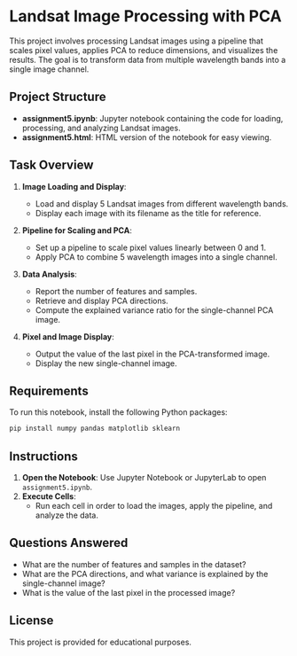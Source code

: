 # Landsat Image Processing with PCA

This project involves processing Landsat images using a pipeline that scales pixel values, applies PCA to reduce dimensions, and visualizes the results. The goal is to transform data from multiple wavelength bands into a single image channel.

## Project Structure

- **assignment5.ipynb**: Jupyter notebook containing the code for loading, processing, and analyzing Landsat images.
- **assignment5.html**: HTML version of the notebook for easy viewing.

## Task Overview

1. **Image Loading and Display**:
   - Load and display 5 Landsat images from different wavelength bands.
   - Display each image with its filename as the title for reference.

2. **Pipeline for Scaling and PCA**:
   - Set up a pipeline to scale pixel values linearly between 0 and 1.
   - Apply PCA to combine 5 wavelength images into a single channel.

3. **Data Analysis**:
   - Report the number of features and samples.
   - Retrieve and display PCA directions.
   - Compute the explained variance ratio for the single-channel PCA image.

4. **Pixel and Image Display**:
   - Output the value of the last pixel in the PCA-transformed image.
   - Display the new single-channel image.

## Requirements

To run this notebook, install the following Python packages:

```bash
pip install numpy pandas matplotlib sklearn
```

## Instructions

1. **Open the Notebook**: Use Jupyter Notebook or JupyterLab to open `assignment5.ipynb`.
2. **Execute Cells**:
   - Run each cell in order to load the images, apply the pipeline, and analyze the data.

## Questions Answered

- What are the number of features and samples in the dataset?
- What are the PCA directions, and what variance is explained by the single-channel image?
- What is the value of the last pixel in the processed image?

## License

This project is provided for educational purposes.
